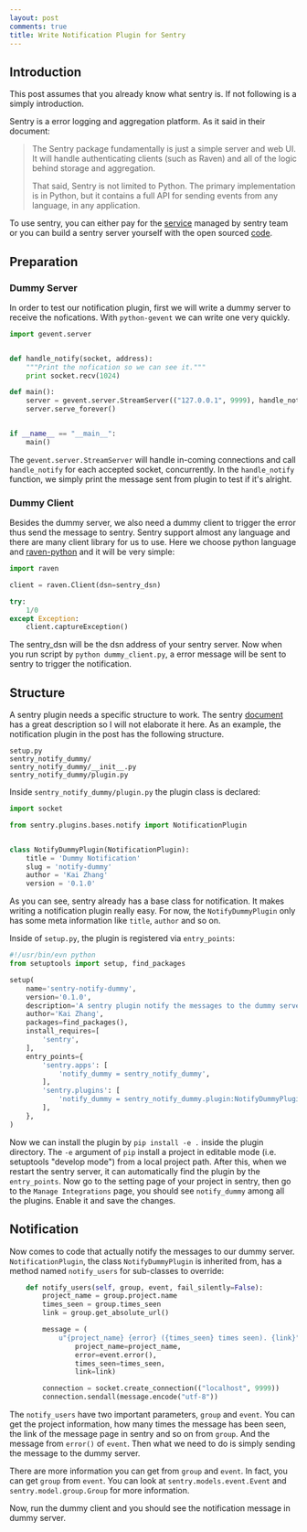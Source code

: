 ```yaml
---
layout: post
comments: true
title: Write Notification Plugin for Sentry
---
```


## Introduction

This post assumes that you already know what sentry is. If not following is a simply introduction.

Sentry is a error logging and aggregation platform. As it said in their document:

> The Sentry package fundamentally is just a simple server and web UI. It will handle authenticating clients (such as Raven) and all of the logic behind storage and aggregation.
>
> That said, Sentry is not limited to Python. The primary implementation is in Python, but it contains a full API for sending events from any language, in any application.

To use sentry, you can either pay for the [service](http://getsentry.com) managed by sentry team or you can build a sentry server yourself with the open sourced [code](http://github.com/getsentry/sentry).

## Preparation

### Dummy Server

In order to test our notification plugin, first we will write a dummy server to receive the nofications.
With `python-gevent` we can write one very quickly.

```python
import gevent.server


def handle_notify(socket, address):
    """Print the nofication so we can see it."""
    print socket.recv(1024)

def main():
    server = gevent.server.StreamServer(("127.0.0.1", 9999), handle_notify)
    server.serve_forever()


if __name__ == "__main__":
    main()
```

The `gevent.server.StreamServer` will handle in-coming connections and call `handle_notify` for each accepted socket, concurrently. In the `handle_notify` function, we simply print the message sent from plugin to test if it's alright.

### Dummy Client

Besides the dummy server, we also need a dummy client to trigger the error thus send the message to sentry. Sentry support almost any language and there are many client library for us to use.
Here we choose python language and [raven-python](https://github.com/getsentry/raven-python) and it will be very simple:

```python
import raven

client = raven.Client(dsn=sentry_dsn)

try:
	1/0
except Exception:
	client.captureException()
```

The sentry_dsn will be the dsn address of your sentry server. Now when you run script by `python dummy_client.py`, a error message will be sent to sentry to trigger the notification.

## Structure

A sentry plugin needs a specific structure to work. The sentry [document](https://sentry.readthedocs.org/en/latest/developer/plugins/index.html#structure) has a great description so I will not elaborate it here. As an example, the notification plugin in the post has the following structure.

```
setup.py
sentry_notify_dummy/
sentry_notify_dummy/__init__.py
sentry_notify_dummy/plugin.py
```

Inside `sentry_notify_dummy/plugin.py` the plugin class is declared:

```python
import socket

from sentry.plugins.bases.notify import NotificationPlugin


class NotifyDummyPlugin(NotificationPlugin):
	title = 'Dummy Notification'
	slug = 'notify-dummy'
	author = 'Kai Zhang'
	version = '0.1.0'
```

As you can see, sentry already has a base class for notification. It makes writing a notification plugin really easy.
For now, the `NotifyDummyPlugin` only has some meta information like `title`, `author` and so on.

Inside of `setup.py`, the plugin is registered via `entry_points`:

```python
#!/usr/bin/evn python
from setuptools import setup, find_packages

setup(
	name='sentry-notify-dummy',
	version='0.1.0',
	description='A sentry plugin notify the messages to the dummy server.',
	author='Kai Zhang',
	packages=find_packages(),
	install_requires=[
		'sentry',
	],
	entry_points={
		'sentry.apps': [
			'notify_dummy = sentry_notify_dummy',
		],
		'sentry.plugins': [
			'notify_dummy = sentry_notify_dummy.plugin:NotifyDummyPlugin',
		],
	},
)
```

Now we can install the plugin by `pip install -e .` inside the plugin directory.
The `-e` argument of `pip` install a project in editable mode (i.e. setuptools "develop mode")
from a local project path. After this, when we restart the sentry server, it can
automatically find the plugin by the `entry_points`. Now go to the setting page of your
project in sentry, then go to the `Manage Integrations` page, you should see
`notify_dummy` among all the plugins. Enable it and save the changes.


## Notification

Now comes to code that actually notify the messages to our dummy server.
`NotificationPlugin`, the class `NotifyDummyPlugin` is inherited from, has a
method named `notify_users` for sub-classes to override:

```python
	def notify_users(self, group, event, fail_silently=False):
		project_name = group.project.name
		times_seen = group.times_seen
		link = group.get_absolute_url()

		message = (
			u"{project_name} {error} ({times_seen} times seen). {link}").format(
				project_name=project_name,
				error=event.error(),
				times_seen=times_seen,
				link=link)

		connection = socket.create_connection(("localhost", 9999))
		connection.sendall(message.encode("utf-8"))
```

The `notify_users` have two important parameters, `group` and `event`. You can
get the project information, how many times the message has been seen, the link
of the message page in sentry and so on from `group`. And the message from `error()`
of `event`. Then what we need to do is simply sending the message to the dummy
server.

There are more information you can get from `group` and `event`. In fact, you can get
`group` from `event`. You can look at `sentry.models.event.Event` and `sentry.model.group.Group`
for more information.

Now, run the dummy client and you should see the notification message in dummy server.
